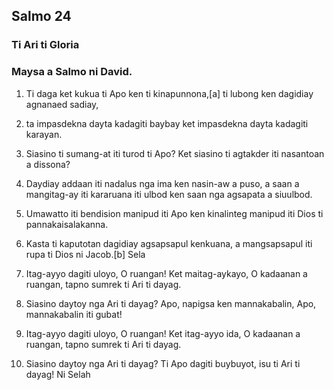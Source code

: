Salmo 24
--------

### Ti Ari ti Gloria

### Maysa a Salmo ni David.

1. Ti daga ket kukua ti Apo ken ti kinapunnona,[a] ti lubong ken dagidiay agnanaed sadiay,
2. ta impasdekna dayta kadagiti baybay
   ket impasdekna dayta kadagiti karayan.

3. Siasino ti sumang-at iti turod ti Apo?
   Ket siasino ti agtakder iti nasantoan a dissona?
4. Daydiay addaan iti nadalus nga ima ken nasin-aw a puso, a saan a mangitag-ay iti kararuana iti ulbod ken saan nga agsapata a siuulbod.
5. Umawatto iti bendision manipud iti Apo
   ken kinalinteg manipud iti Dios ti pannakaisalakanna.
6. Kasta ti kaputotan dagidiay agsapsapul kenkuana, a mangsapsapul iti rupa ti Dios ni Jacob.[b] Sela

7. Itag-ayyo dagiti uloyo, O ruangan!
   Ket maitag-aykayo, O kadaanan a ruangan, tapno sumrek ti Ari ti dayag.
8. Siasino daytoy nga Ari ti dayag?
   Apo, napigsa ken mannakabalin, Apo, mannakabalin iti gubat!
9. Itag-ayyo dagiti uloyo, O ruangan!
   Ket itag-ayyo ida, O kadaanan a ruangan, tapno sumrek ti Ari ti dayag.
10. Siasino daytoy nga Ari ti dayag?
    Ti Apo dagiti buybuyot, isu ti Ari ti dayag! Ni Selah